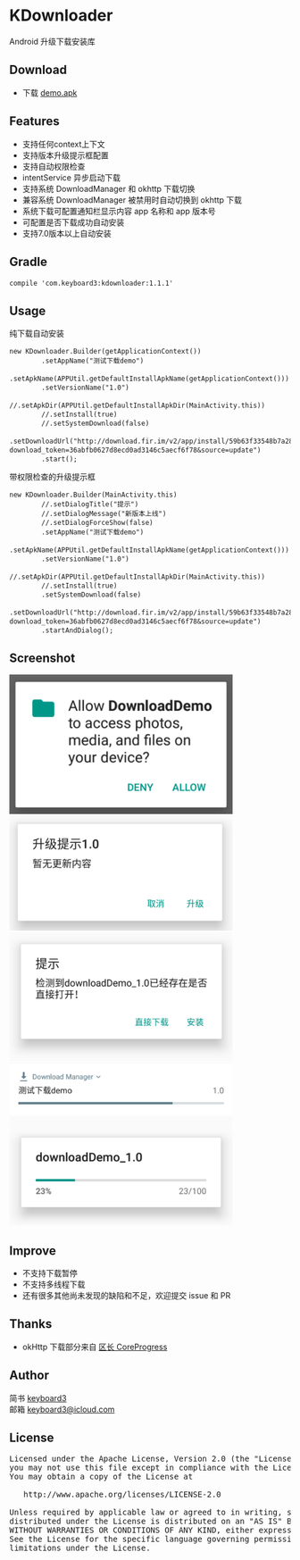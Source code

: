 # KDownloader
Android 升级下载安装库

## Download
* 下载 [demo.apk](./demo.apk) <br/>

## Features
* 支持任何context上下文
* 支持版本升级提示框配置
* 支持自动权限检查
* intentService 异步启动下载
* 支持系统 DownloadManager 和 okhttp 下载切换
* 兼容系统 DownloadManager 被禁用时自动切换到 okhttp 下载
* 系统下载可配置通知栏显示内容 app 名称和 app 版本号
* 可配置是否下载成功自动安装
* 支持7.0版本以上自动安装

## Gradle
```
compile 'com.keyboard3:kdownloader:1.1.1'
```

## Usage
纯下载自动安装
```
new KDownloader.Builder(getApplicationContext())
        .setAppName("测试下载demo")
        .setApkName(APPUtil.getDefaultInstallApkName(getApplicationContext()))
        .setVersionName("1.0")
        //.setApkDir(APPUtil.getDefaultInstallApkDir(MainActivity.this))
        //.setInstall(true)
        //.setSystemDownload(false)
        .setDownloadUrl("http://download.fir.im/v2/app/install/59b63f33548b7a28a000008b?download_token=36abfb0627d8ecd0ad3146c5aecf6f78&source=update")
        .start();
```
带权限检查的升级提示框
```
new KDownloader.Builder(MainActivity.this)
        //.setDialogTitle("提示")
        //.setDialogMessage("新版本上线")
        //.setDialogForceShow(false)
        .setAppName("测试下载demo")
        .setApkName(APPUtil.getDefaultInstallApkName(getApplicationContext()))
        .setVersionName("1.0")
        //.setApkDir(APPUtil.getDefaultInstallApkDir(MainActivity.this))
        //.setInstall(true)
        .setSystemDownload(false)
        .setDownloadUrl("http://download.fir.im/v2/app/install/59b63f33548b7a28a000008b?download_token=36abfb0627d8ecd0ad3146c5aecf6f78&source=update")
        .startAndDialog();
```
## Screenshot
<img src="./screenshot/permission.png" width="400">
<img src="./screenshot/update.png" width="400">
<img src="./screenshot/ss1.png" width="400">
<img src="./screenshot/ss2.png" width="400">
<img src="./screenshot/ss3.png" width="400">

## Improve
* 不支持下载暂停
* 不支持多线程下载
* 还有很多其他尚未发现的缺陷和不足，欢迎提交 issue 和 PR

## Thanks
* okHttp 下载部分来自 [区长 CoreProgress](https://github.com/lizhangqu/CoreProgress)

## Author

简书 [keyboard3](http://www.jianshu.com/users/62329de8c8a6/latest_articles)<br>
邮箱 keyboard3@icloud.com

## License
<pre>
Licensed under the Apache License, Version 2.0 (the "License");
you may not use this file except in compliance with the License.
You may obtain a copy of the License at

   http://www.apache.org/licenses/LICENSE-2.0

Unless required by applicable law or agreed to in writing, software
distributed under the License is distributed on an "AS IS" BASIS,
WITHOUT WARRANTIES OR CONDITIONS OF ANY KIND, either express or implied.
See the License for the specific language governing permissions and
limitations under the License.
</pre>
